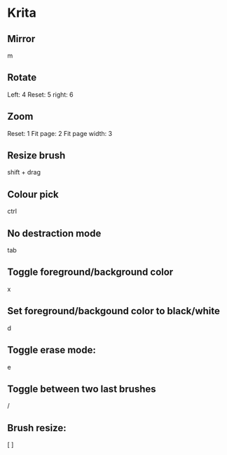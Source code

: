 # Krita

## Mirror
m

## Rotate
Left: 4
Reset: 5
right: 6

## Zoom
Reset: 1
Fit page: 2
Fit page width: 3

## Resize brush
shift + drag

## Colour pick
ctrl

## No destraction mode
tab

## Toggle foreground/background color
x

## Set foreground/backgound color to black/white
d

## Toggle erase mode:
e

## Toggle between two last brushes
/

## Brush resize:
[
]

